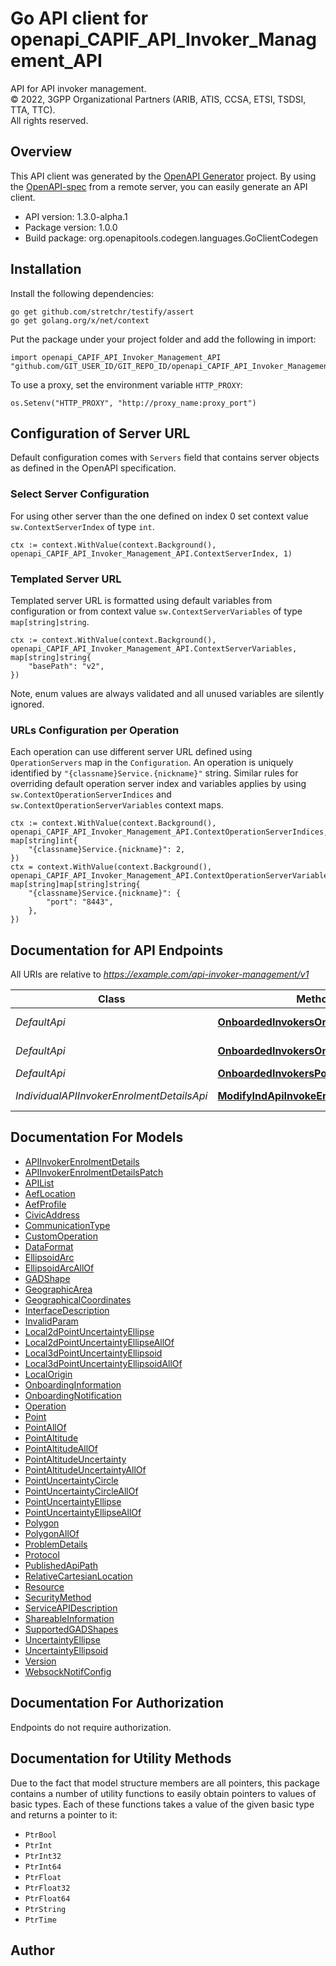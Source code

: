 # Go API client for openapi_CAPIF_API_Invoker_Management_API

API for API invoker management.  
© 2022, 3GPP Organizational Partners (ARIB, ATIS, CCSA, ETSI, TSDSI, TTA, TTC).  
All rights reserved.


## Overview
This API client was generated by the [OpenAPI Generator](https://openapi-generator.tech) project.  By using the [OpenAPI-spec](https://www.openapis.org/) from a remote server, you can easily generate an API client.

- API version: 1.3.0-alpha.1
- Package version: 1.0.0
- Build package: org.openapitools.codegen.languages.GoClientCodegen

## Installation

Install the following dependencies:

```shell
go get github.com/stretchr/testify/assert
go get golang.org/x/net/context
```

Put the package under your project folder and add the following in import:

```golang
import openapi_CAPIF_API_Invoker_Management_API "github.com/GIT_USER_ID/GIT_REPO_ID/openapi_CAPIF_API_Invoker_Management_API"
```

To use a proxy, set the environment variable `HTTP_PROXY`:

```golang
os.Setenv("HTTP_PROXY", "http://proxy_name:proxy_port")
```

## Configuration of Server URL

Default configuration comes with `Servers` field that contains server objects as defined in the OpenAPI specification.

### Select Server Configuration

For using other server than the one defined on index 0 set context value `sw.ContextServerIndex` of type `int`.

```golang
ctx := context.WithValue(context.Background(), openapi_CAPIF_API_Invoker_Management_API.ContextServerIndex, 1)
```

### Templated Server URL

Templated server URL is formatted using default variables from configuration or from context value `sw.ContextServerVariables` of type `map[string]string`.

```golang
ctx := context.WithValue(context.Background(), openapi_CAPIF_API_Invoker_Management_API.ContextServerVariables, map[string]string{
	"basePath": "v2",
})
```

Note, enum values are always validated and all unused variables are silently ignored.

### URLs Configuration per Operation

Each operation can use different server URL defined using `OperationServers` map in the `Configuration`.
An operation is uniquely identified by `"{classname}Service.{nickname}"` string.
Similar rules for overriding default operation server index and variables applies by using `sw.ContextOperationServerIndices` and `sw.ContextOperationServerVariables` context maps.

```golang
ctx := context.WithValue(context.Background(), openapi_CAPIF_API_Invoker_Management_API.ContextOperationServerIndices, map[string]int{
	"{classname}Service.{nickname}": 2,
})
ctx = context.WithValue(context.Background(), openapi_CAPIF_API_Invoker_Management_API.ContextOperationServerVariables, map[string]map[string]string{
	"{classname}Service.{nickname}": {
		"port": "8443",
	},
})
```

## Documentation for API Endpoints

All URIs are relative to *https://example.com/api-invoker-management/v1*

Class | Method | HTTP request | Description
------------ | ------------- | ------------- | -------------
*DefaultApi* | [**OnboardedInvokersOnboardingIdDelete**](docs/DefaultApi.md#onboardedinvokersonboardingiddelete) | **Delete** /onboardedInvokers/{onboardingId} | 
*DefaultApi* | [**OnboardedInvokersOnboardingIdPut**](docs/DefaultApi.md#onboardedinvokersonboardingidput) | **Put** /onboardedInvokers/{onboardingId} | 
*DefaultApi* | [**OnboardedInvokersPost**](docs/DefaultApi.md#onboardedinvokerspost) | **Post** /onboardedInvokers | 
*IndividualAPIInvokerEnrolmentDetailsApi* | [**ModifyIndApiInvokeEnrolment**](docs/IndividualAPIInvokerEnrolmentDetailsApi.md#modifyindapiinvokeenrolment) | **Patch** /onboardedInvokers/{onboardingId} | 


## Documentation For Models

 - [APIInvokerEnrolmentDetails](docs/APIInvokerEnrolmentDetails.md)
 - [APIInvokerEnrolmentDetailsPatch](docs/APIInvokerEnrolmentDetailsPatch.md)
 - [APIList](docs/APIList.md)
 - [AefLocation](docs/AefLocation.md)
 - [AefProfile](docs/AefProfile.md)
 - [CivicAddress](docs/CivicAddress.md)
 - [CommunicationType](docs/CommunicationType.md)
 - [CustomOperation](docs/CustomOperation.md)
 - [DataFormat](docs/DataFormat.md)
 - [EllipsoidArc](docs/EllipsoidArc.md)
 - [EllipsoidArcAllOf](docs/EllipsoidArcAllOf.md)
 - [GADShape](docs/GADShape.md)
 - [GeographicArea](docs/GeographicArea.md)
 - [GeographicalCoordinates](docs/GeographicalCoordinates.md)
 - [InterfaceDescription](docs/InterfaceDescription.md)
 - [InvalidParam](docs/InvalidParam.md)
 - [Local2dPointUncertaintyEllipse](docs/Local2dPointUncertaintyEllipse.md)
 - [Local2dPointUncertaintyEllipseAllOf](docs/Local2dPointUncertaintyEllipseAllOf.md)
 - [Local3dPointUncertaintyEllipsoid](docs/Local3dPointUncertaintyEllipsoid.md)
 - [Local3dPointUncertaintyEllipsoidAllOf](docs/Local3dPointUncertaintyEllipsoidAllOf.md)
 - [LocalOrigin](docs/LocalOrigin.md)
 - [OnboardingInformation](docs/OnboardingInformation.md)
 - [OnboardingNotification](docs/OnboardingNotification.md)
 - [Operation](docs/Operation.md)
 - [Point](docs/Point.md)
 - [PointAllOf](docs/PointAllOf.md)
 - [PointAltitude](docs/PointAltitude.md)
 - [PointAltitudeAllOf](docs/PointAltitudeAllOf.md)
 - [PointAltitudeUncertainty](docs/PointAltitudeUncertainty.md)
 - [PointAltitudeUncertaintyAllOf](docs/PointAltitudeUncertaintyAllOf.md)
 - [PointUncertaintyCircle](docs/PointUncertaintyCircle.md)
 - [PointUncertaintyCircleAllOf](docs/PointUncertaintyCircleAllOf.md)
 - [PointUncertaintyEllipse](docs/PointUncertaintyEllipse.md)
 - [PointUncertaintyEllipseAllOf](docs/PointUncertaintyEllipseAllOf.md)
 - [Polygon](docs/Polygon.md)
 - [PolygonAllOf](docs/PolygonAllOf.md)
 - [ProblemDetails](docs/ProblemDetails.md)
 - [Protocol](docs/Protocol.md)
 - [PublishedApiPath](docs/PublishedApiPath.md)
 - [RelativeCartesianLocation](docs/RelativeCartesianLocation.md)
 - [Resource](docs/Resource.md)
 - [SecurityMethod](docs/SecurityMethod.md)
 - [ServiceAPIDescription](docs/ServiceAPIDescription.md)
 - [ShareableInformation](docs/ShareableInformation.md)
 - [SupportedGADShapes](docs/SupportedGADShapes.md)
 - [UncertaintyEllipse](docs/UncertaintyEllipse.md)
 - [UncertaintyEllipsoid](docs/UncertaintyEllipsoid.md)
 - [Version](docs/Version.md)
 - [WebsockNotifConfig](docs/WebsockNotifConfig.md)


## Documentation For Authorization

 Endpoints do not require authorization.


## Documentation for Utility Methods

Due to the fact that model structure members are all pointers, this package contains
a number of utility functions to easily obtain pointers to values of basic types.
Each of these functions takes a value of the given basic type and returns a pointer to it:

* `PtrBool`
* `PtrInt`
* `PtrInt32`
* `PtrInt64`
* `PtrFloat`
* `PtrFloat32`
* `PtrFloat64`
* `PtrString`
* `PtrTime`

## Author



